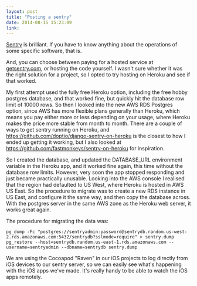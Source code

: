 ```yaml
---
layout: post
title: "Posting a sentry"
date: 2014-08-15 15:23:09
link:
---
```

[Sentry](https://github.com/getsentry/sentry) is brilliant. If you have to know anything about the operations of some specific software, that is.

And, you can choose between paying for a hosted service at [getsentry.com](https://getsentry.com/), or hosting the code yourself. I wasn't sure whether it was the right solution for a project, so I opted to try hosting on Heroku and see if that worked.

My first attempt used the fully free Heroku option, including the free hobby postgres database, and that worked fine, but quickly hit the database row limit of 10000 rows. So then I looked into the new AWS RDS Postgres option, since AWS has more flexible plans generally than Heroku, which means you pay either more or less depending on your usage, where Heroku makes the price more stable from month to month. There are a couple of ways to get sentry running on Heroku, and https://github.com/doptio/django-sentry-on-heroku is the closest to how I ended up getting it working, but I also looked at https://github.com/fastmonkeys/sentry-on-heroku for inspiration.

So I created the database, and updated the DATABASE_URL environment variable in the Heroku app, and it worked fine again, this time without the database row limits. However, very soon the app stopped responding and just became practically unusable. Looking into the AWS console I realised that the region had defaulted to US West, where Heroku is hosted in AWS US East. So the procedure to migrate was to create a new RDS instance in US East, and configure it the same way, and then copy the database across. With the postgres server in the same AWS zone as the Heroku web server, it works great again.

The procedure for migrating the data was:

```
pg_dump -Fc "postgres://sentryadmin:password@sentrydb.random.us-west-2.rds.amazonaws.com:5432/sentrydb?sslmode=require" > sentry.dump
pg_restore --host=sentrydb.random.us-east-1.rds.amazonaws.com --username=sentryadmin --dbname=sentrydb sentry.dump
```

We are using the Cocoapod "Raven" in our iOS projects to log directly from iOS devices to our sentry server, so we can easily see what's happening with the iOS apps we've made. It's really handy to be able to watch the iOS apps remotely.

